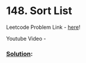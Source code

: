 # 148. Sort List

Leetcode Problem Link - [here](https://leetcode.com/problems/sort-list/description/?envType=study-plan-v2&envId=top-100-liked)!

Youtube Video - 

### [Solution]():

```cpp


```